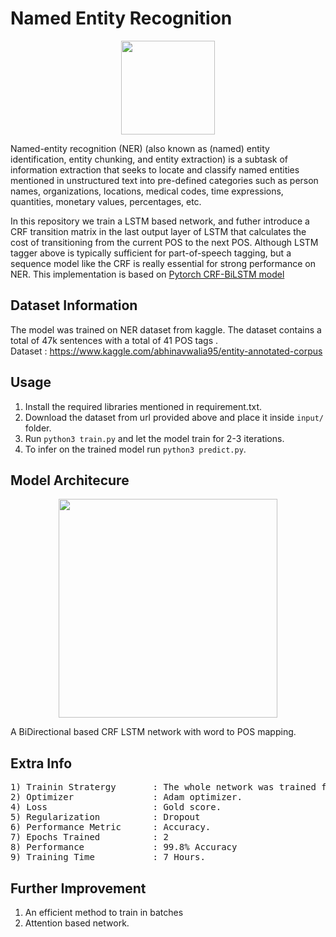# Named Entity Recognition

<p align="center">
  <img src="https://cdn-images-1.medium.com/max/1000/1*EtZzTLreinuaZ9TtfuXhAw.png" height="150" />
</p>

Named-entity recognition (NER) (also known as (named) entity identification, entity chunking, and entity extraction) 
is a subtask of information extraction that seeks to locate and classify named entities mentioned in unstructured text into pre-defined 
categories such as person names, organizations, locations, medical codes, time expressions, quantities, monetary values, percentages, etc. </br>

In this repository we train a LSTM based network, and futher introduce a CRF transition matrix in the last output layer of LSTM that calculates the cost of transitioning from the current POS to the next POS. Although LSTM tagger above is typically sufficient for part-of-speech tagging, but a sequence model like the CRF is really essential for strong performance on NER. This implementation is based on [Pytorch CRF-BiLSTM model](https://pytorch.org/tutorials/beginner/nlp/advanced_tutorial.html)

## Dataset Information 

The model was trained on NER dataset from kaggle. The dataset contains a total of 47k sentences with a total of 41 POS tags  . </br>
Dataset : https://www.kaggle.com/abhinavwalia95/entity-annotated-corpus

## Usage 

1) Install the required libraries mentioned in requirement.txt.
2) Download the dataset from url provided above and place it inside ``` input/ ``` folder.
3) Run ```python3 train.py``` and let the model train for 2-3 iterations.
4) To infer on the trained model run ```python3 predict.py```.


## Model Architecure 
<p align="center">
  <img src="https://info.itemis.com/hubfs/Blog/DataScience/RNN-based-on-GRU-cells.jpg" height="350" />
</p>

A BiDirectional based CRF LSTM network with word to POS mapping.

## Extra Info
<pre>
1) Trainin Stratergy       : The whole network was trained from scratch.
2) Optimizer               : Adam optimizer.
4) Loss                    : Gold score.
5) Regularization          : Dropout
6) Performance Metric      : Accuracy.
7) Epochs Trained          : 2
8) Performance             : 99.8% Accuracy
9) Training Time           : 7 Hours.
</pre>

## Further Improvement 
1) An efficient method to train in batches
3) Attention based network.
